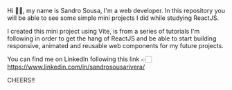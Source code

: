 Hi 👋🏻, my name is Sandro Sousa, I'm a web developer.
In this repository you will be able to see some simple mini projects I did while studying ReactJS.

I created this mini project using Vite, is from a series of tutorials I'm following in order to get the hang of ReactJS
and be able to start building responsive, animated and reusable web components for my future projects.

You can find me on LinkedIn following this link 👉🏻 https://www.linkedin.com/in/sandrosousarivera/

CHEERS!!
